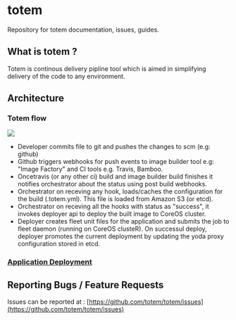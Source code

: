# totem
Repository for totem documentation, issues, guides.

## What is totem ?
Totem is continous delivery pipline tool which is aimed in simplifying delivery of the code to any environment.

## Architecture
### Totem flow
![](http://www.gliffy.com/go/publish/image/7041599/L.png)
* Developer commits file to git and pushes the changes to scm (e.g: github)
* Github triggers webhooks for push events to image builder tool e.g: "Image Factory" and CI tools e.g. Travis, Bamboo.
* Oncetravis  (or any other ci) build  and image builder build finishes it notifies orchestrator about the status using post build webhooks.
* Orchestrator on receving any hook, loads/caches the configuration for the build (.totem.yml). This file is loaded from Amazon S3 (or etcd).
* Orchestrator on receving all the hooks with status as "success", it invokes deployer api to deploy the built image to CoreOS cluster.
* Deployer creates fleet unit files for the application and submits the job to fleet daemon (running on CoreOS clusteR). On successul deploy, deployer promotes the current deployment by updating the yoda proxy configuration stored in etcd.

### [Application Deployment](deployment.md)

## Reporting Bugs / Feature Requests
Issues can be reported at :
[https://github.com/totem/totem/issues](https://github.com/totem/totem/issues)

